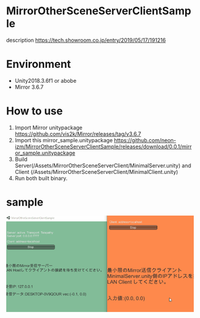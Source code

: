 # MirrorOtherSceneServerClientSample
description 
https://tech.showroom.co.jp/entry/2019/05/17/191216

# Environment
- Unity2018.3.6f1 or abobe
- Mirror 3.6.7

# How to use
1. Import Mirror unitypackage https://github.com/vis2k/Mirror/releases/tag/v3.6.7
2. Import this mirror_sample.unitypackage https://github.com/neon-izm/MirrorOtherSceneServerClientSample/releases/download/0.0.1/mirror_sample.unitypackage
3. Build Server(/Assets/MirrorOtherSceneServerClient/MinimalServer.unity) and Client (/Assets/MirrorOtherSceneServerClient/MinimalClient.unity)
4. Run both built binary.

# sample
![result](https://github.com/neon-izm/MirrorOtherSceneServerClientSample/blob/master/doc_images/sample.gif?raw=true)


